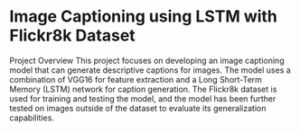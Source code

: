 # Image Captioning using LSTM with Flickr8k Dataset
Project Overview
This project focuses on developing an image captioning model that can generate descriptive captions for images. The model uses a combination of VGG16 for feature extraction and a Long Short-Term Memory (LSTM) network for caption generation. The Flickr8k dataset is used for training and testing the model, and the model has been further tested on images outside of the dataset to evaluate its generalization capabilities.
